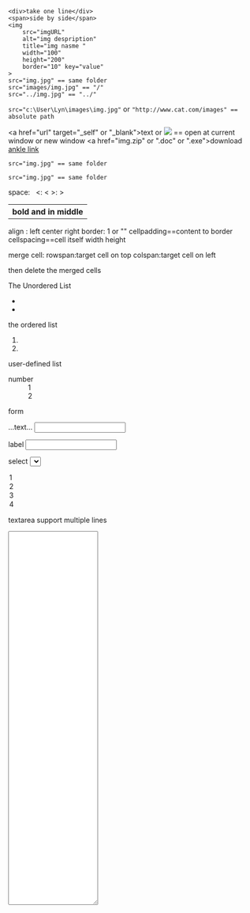 ```
<div>take one line</div>
<span>side by side</span>
<img
    src="imgURL"
    alt="img despription"
    title="img nasme "
    width="100"
    height="200"
    border="10" key="value"
>
src="img.jpg" == same folder
src="images/img.jpg" == "/"
src="../img.jpg" == "../"
```

`src="c:\User\Lyn\images\img.jpg"`  or `"http://www.cat.com/images" == absolute path`

<a href="url" target="\_self" or "\_blank">text or <img src="img.jpg"></a> == open at current window or new window
<a href="img.zip" or ".doc" or ".exe">download</a>
<a href="#two">ankle link</a>

<!-- turn to specific section on the same page by adding id to a label eg. <h2 id="two">Number two</h2> -->

`src="img.jpg" == same folder`

```src="img.jpg" == same folder```

space: &nbsp;
<: &lt; >: &gt;

<table>
<th>bold and in middle</th>
</table>
align : left center right
border: 1 or ""
cellpadding==content to border
cellspacing==cell itself
width
height

merge cell:
rowspan:target cell on top
colspan:target cell on left
<td colspan="3"></td>
then delete the merged cells

The Unordered List
<ul>
<li></li>
<li></li>
</ul>

the ordered list
<ol>
<li></li>
<li></li>
</ol>

user-defined list
<dl>
  <dt>number</dt>
  <dd>1</dd>
  <dd>2</dd>
</dl>

form
<form action="url"  method==submiting method eg. "post" name="form name">
...text...
<input
type="text/password/radio/checkbox/submit/file/reset"
name==input's name
value
checked="checked" ==automatically ticked when loading
maxlength
>
</form>

label
<label for="abc"></label>
<input type="text" id="abc">

select
<select>
<option select="selected">1</option>
<option>2</option>
<option>3</option>
<option>4</option>
</select>

textarea
support multiple lines
<textarea coles="5" rows="50"></textarea>
